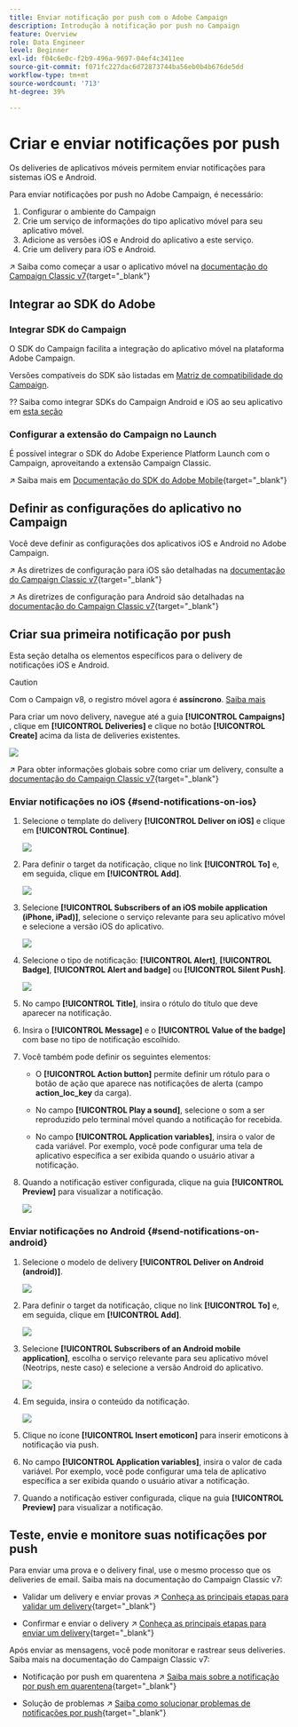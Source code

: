 ```yaml
---
title: Enviar notificação por push com o Adobe Campaign
description: Introdução à notificação por push no Campaign
feature: Overview
role: Data Engineer
level: Beginner
exl-id: f04c6e0c-f2b9-496a-9697-04ef4c3411ee
source-git-commit: f071fc227dac6d72873744ba56eb0b4b676de5dd
workflow-type: tm+mt
source-wordcount: '713'
ht-degree: 39%

---
```


# Criar e enviar notificações por push

Os deliveries de aplicativos móveis permitem enviar notificações para sistemas iOS e Android.

Para enviar notificações por push no Adobe Campaign, é necessário:

1. Configurar o ambiente do Campaign
1. Crie um serviço de informações do tipo aplicativo móvel para seu aplicativo móvel.
1. Adicione as versões iOS e Android do aplicativo a este serviço.
1. Crie um delivery para iOS e Android.

↗️ Saiba como começar a usar o aplicativo móvel na [documentação do Campaign Classic v7](https://experienceleague.adobe.com/docs/campaign-classic/using/sending-messages/sending-push-notifications/about-mobile-app-channel.html){target=&quot;_blank&quot;}

## Integrar ao SDK do Adobe

### Integrar SDK do Campaign

O SDK do Campaign facilita a integração do aplicativo móvel na plataforma Adobe Campaign.

Versões compatíveis do SDK são listadas em [Matriz de compatibilidade do Campaign](../start/compatibility-matrix.md#MobileSDK).

?? Saiba como integrar SDKs do Campaign Android e iOS ao seu aplicativo em [esta seção](../config/push-config.md)

### Configurar a extensão do Campaign no Launch

É possível integrar o SDK do Adobe Experience Platform Launch com o Campaign, aproveitando a extensão Campaign Classic.

↗️ Saiba mais em [Documentação do SDK do Adobe Mobile](https://aep-sdks.gitbook.io/docs/using-mobile-extensions/adobe-campaignclassic){target=&quot;_blank&quot;}

## Definir as configurações do aplicativo no Campaign

Você deve definir as configurações dos aplicativos iOS e Android no Adobe Campaign.

↗️ As diretrizes de configuração para iOS são detalhadas na [documentação do Campaign Classic v7](https://experienceleague.adobe.com/docs/campaign-classic/using/sending-messages/sending-push-notifications/configure-the-mobile-app/configuring-the-mobile-application.html?lang=pt-BR#sending-messages){target=&quot;_blank&quot;}

↗️ As diretrizes de configuração para Android são detalhadas na [documentação do Campaign Classic v7](https://experienceleague.adobe.com/docs/campaign-classic/using/sending-messages/sending-push-notifications/configure-the-mobile-app/configuring-the-mobile-application-android.html?lang=en#sending-messages){target=&quot;_blank&quot;}

## Criar sua primeira notificação por push

Esta seção detalha os elementos específicos para o delivery de notificações iOS e Android.

>[!CAUTION]
>
>Com o Campaign v8, o registro móvel agora é **assíncrono**. [Saiba mais](../dev/staging.md)

Para criar um novo delivery, navegue até a guia **[!UICONTROL Campaigns]** , clique em **[!UICONTROL Deliveries]** e clique no botão **[!UICONTROL Create]** acima da lista de deliveries existentes.

![](assets/delivery_step_1.png)

↗️ Para obter informações globais sobre como criar um delivery, consulte a [documentação do Campaign Classic v7](https://experienceleague.adobe.com/docs/campaign-classic/using/sending-messages/key-steps-when-creating-a-delivery/steps-about-delivery-creation-steps.html?lang=en#sending-messages){target=&quot;_blank&quot;}

### Enviar notificações no iOS {#send-notifications-on-ios}

1. Selecione o template do delivery **[!UICONTROL Deliver on iOS]** e clique em **[!UICONTROL Continue]**.

   ![](assets/push-template-ios.png)

1. Para definir o target da notificação, clique no link **[!UICONTROL To]** e, em seguida, clique em **[!UICONTROL Add]**.

   ![](assets/push-ios-select-target.png)

1. Selecione **[!UICONTROL Subscribers of an iOS mobile application (iPhone, iPad)]**, selecione o serviço relevante para seu aplicativo móvel e selecione a versão iOS do aplicativo.

   ![](assets/push-ios-subscribers.png)

1. Selecione o tipo de notificação: **[!UICONTROL Alert]**, **[!UICONTROL Badge]**, **[!UICONTROL Alert and badge]** ou **[!UICONTROL Silent Push]**.

   ![](assets/push-ios-alert.png)

1. No campo **[!UICONTROL Title]**, insira o rótulo do título que deve aparecer na notificação.

1. Insira o **[!UICONTROL Message]** e o **[!UICONTROL Value of the badge]** com base no tipo de notificação escolhido.

1. Você também pode definir os seguintes elementos:

   * O **[!UICONTROL Action button]** permite definir um rótulo para o botão de ação que aparece nas notificações de alerta (campo **action_loc_key** da carga).

   * No campo **[!UICONTROL Play a sound]**, selecione o som a ser reproduzido pelo terminal móvel quando a notificação for recebida.

   * No campo **[!UICONTROL Application variables]**, insira o valor de cada variável. Por exemplo, você pode configurar uma tela de aplicativo específica a ser exibida quando o usuário ativar a notificação.

1. Quando a notificação estiver configurada, clique na guia **[!UICONTROL Preview]** para visualizar a notificação.

   ![](assets/push-ios-preview.png)


### Enviar notificações no Android {#send-notifications-on-android}

1. Selecione o modelo de delivery **[!UICONTROL Deliver on Android (android)]**.

   ![](assets/push-template-android.png)

1. Para definir o target da notificação, clique no link **[!UICONTROL To]** e, em seguida, clique em **[!UICONTROL Add]**.

   ![](assets/push-android-select-target.png)

1. Selecione **[!UICONTROL Subscribers of an Android mobile application]**, escolha o serviço relevante para seu aplicativo móvel (Neotrips, neste caso) e selecione a versão Android do aplicativo.

   ![](assets/push-ios-subscribers.png)

1. Em seguida, insira o conteúdo da notificação.

   ![](assets/push-android-content.png)

1. Clique no ícone **[!UICONTROL Insert emoticon]** para inserir emoticons à notificação via push.

1. No campo **[!UICONTROL Application variables]**, insira o valor de cada variável. Por exemplo, você pode configurar uma tela de aplicativo específica a ser exibida quando o usuário ativar a notificação.

1. Quando a notificação estiver configurada, clique na guia **[!UICONTROL Preview]** para visualizar a notificação.

   <!--![](assets/push-android-preview.png)-->

## Teste, envie e monitore suas notificações por push

Para enviar uma prova e o delivery final, use o mesmo processo que os deliveries de email. Saiba mais na documentação do Campaign Classic v7:

* Validar um delivery e enviar provas
↗️ [Conheça as principais etapas para validar um delivery](https://experienceleague.adobe.com/docs/campaign-classic/using/sending-messages/key-steps-when-creating-a-delivery/steps-validating-the-delivery.html?lang=pt-BR){target=&quot;_blank&quot;}

* Confirmar e enviar o delivery
↗️ [Conheça as principais etapas para enviar um delivery](https://experienceleague.adobe.com/docs/campaign-classic/using/sending-messages/key-steps-when-creating-a-delivery/steps-sending-the-delivery.html?lang=en){target=&quot;_blank&quot;}

Após enviar as mensagens, você pode monitorar e rastrear seus deliveries. Saiba mais na documentação do Campaign Classic v7:

* Notificação por push em quarentena
↗️ [Saiba mais sobre a notificação por push em quarentena](https://experienceleague.adobe.com/docs/campaign-classic/using/sending-messages/monitoring-deliveries/understanding-quarantine-management.html?lang=en#push-notification-quarantines){target=&quot;_blank&quot;}

* Solução de problemas
↗️ [Saiba como solucionar problemas de notificações por push](https://experienceleague.adobe.com/docs/campaign-classic/using/sending-messages/sending-push-notifications/troubleshooting.html?lang=en){target=&quot;_blank&quot;}
